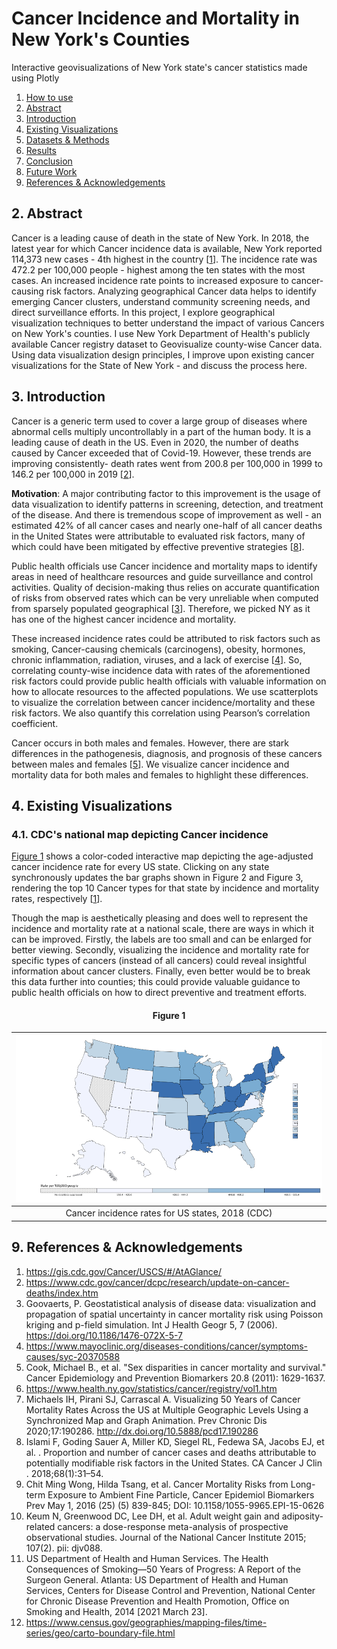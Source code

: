 # Cancer Incidence and Mortality in New York's Counties

Interactive geovisualizations of New York state's cancer statistics made using Plotly
1. [How to use](#how-to)
2. [Abstract](#abstract)
3. [Introduction](#intro)
4. [Existing Visualizations](#existing-viz)
5. [Datasets & Methods](#methods)
6. [Results](#results)
7. [Conclusion](#conclusion)
8. [Future Work](#future-work)
9. [References & Acknowledgements](#references)

## 2. Abstract<a name="abstract"/>
Cancer is a leading cause of death in the state of New York. In 2018, the latest year for which Cancer incidence data is available, New York reported 114,373 new cases - 4th highest in the country [[1](#1)]. The incidence rate was 472.2 per 100,000 people - highest among the ten states with the most cases. An increased incidence rate points to increased exposure to cancer-causing risk factors. Analyzing geographical Cancer data helps to identify emerging Cancer clusters, understand community screening needs, and direct surveillance efforts. In this project, I explore geographical visualization techniques to better understand the impact of various Cancers on New York's counties. I use New York Department of Health's publicly available Cancer registry dataset to Geovisualize county-wise Cancer data. Using data visualization design principles, I improve upon existing cancer visualizations for the State of New York - and discuss the process here.

## 3. Introduction<a name="intro"/>
Cancer is a generic term used to cover a large group of diseases where abnormal cells multiply uncontrollably in a part of the human body. It is a leading cause of death in the US. Even in 2020, the number of deaths caused by Cancer exceeded that of Covid-19. However, these trends are improving consistently- death rates went from 200.8 per 100,000 in 1999 to 146.2 per 100,000 in 2019 [[2](#2)].

**Motivation**: A major contributing factor to this improvement is the usage of data visualization to identify patterns in screening, detection, and treatment of the disease. And there is tremendous scope of improvement as well - an estimated 42% of all cancer cases and nearly one-half of all cancer deaths in the United States were attributable to evaluated risk factors, many of which could have been mitigated by effective preventive strategies [[8](#8)].

Public health officials use Cancer incidence and mortality maps to identify areas in need of healthcare resources and guide surveillance and control activities. Quality of decision-making thus relies on accurate quantification of risks from observed rates which can be very unreliable when computed from sparsely populated geographical [[3](#3)]. Therefore, we picked NY as it has one of the highest cancer incidence and mortality.

These increased incidence rates could be attributed to risk factors such as smoking, Cancer-causing chemicals (carcinogens), obesity, hormones, chronic inflammation, radiation, viruses, and a lack of exercise [[4](#4)]. So, correlating county-wise incidence data with rates of the aforementioned risk factors could provide public health officials with valuable information on how to allocate resources to the affected populations. We use scatterplots to visualize the correlation between cancer incidence/mortality and these risk factors. We also quantify this correlation using Pearson’s correlation coefficient.

Cancer occurs in both males and females. However, there are stark differences in the pathogenesis, diagnosis, and prognosis of these cancers between males and females [[5](#5)]. We visualize cancer incidence and mortality data for both males and females to highlight these differences.

## 4. Existing Visualizations<a name="existing-viz"/>
### 4.1. CDC's national map depicting Cancer incidence
[Figure 1](#figure-1) shows a color-coded interactive map depicting the age-adjusted cancer incidence rate for every US state. Clicking on any state synchronously updates the bar graphs shown in Figure 2 and Figure 3, rendering the top 10 Cancer types for that state by incidence and mortality rates, respectively [[1](#1)].

Though the map is aesthetically pleasing and does well to represent the incidence and mortality rate at a national scale, there are ways in which it can be improved. Firstly, the labels are too small and can be enlarged for better viewing. Secondly, visualizing the incidence and mortality rate for specific types of cancers (instead of all cancers) could reveal insightful information about cancer clusters. Finally, even better would be to break this data further into counties; this could provide valuable guidance to public health officials on how to direct preventive and treatment efforts.

<h4 align="center" id="figure-1">Figure 1</h4>

| ![figure-1.png](figures/figure-1.png) |
|:--:|
| Cancer incidence rates for US states, 2018 (CDC) |

## 9. References & Acknowledgements<a name="references"/>
1.	https://gis.cdc.gov/Cancer/USCS/#/AtAGlance/<a name="1"/>
2.	https://www.cdc.gov/cancer/dcpc/research/update-on-cancer-deaths/index.htm<a name="2"/>
3.	Goovaerts, P. Geostatistical analysis of disease data: visualization and propagation of spatial uncertainty in cancer mortality risk using Poisson kriging and p-field simulation. Int J Health Geogr 5, 7 (2006). https://doi.org/10.1186/1476-072X-5-7<a name="3"/>
4.	https://www.mayoclinic.org/diseases-conditions/cancer/symptoms-causes/syc-20370588<a name="4"/>
5.	Cook, Michael B., et al. "Sex disparities in cancer mortality and survival." Cancer Epidemiology and Prevention Biomarkers 20.8 (2011): 1629-1637.<a name="5"/>
6.	https://www.health.ny.gov/statistics/cancer/registry/vol1.htm<a name="6"/>
7.	Michaels IH, Pirani SJ, Carrascal A. Visualizing 50 Years of Cancer Mortality Rates Across the US at Multiple Geographic Levels Using a Synchronized Map and Graph Animation. Prev Chronic Dis 2020;17:190286. http://dx.doi.org/10.5888/pcd17.190286<a name="7"/>
8.	Islami F, Goding Sauer A, Miller KD, Siegel RL, Fedewa SA, Jacobs EJ, et al. . Proportion and number of cancer cases and deaths attributable to potentially modifiable risk factors in the United States. CA Cancer J Clin . 2018;68(1):31–54.<a name="8"/>
9.	Chit Ming Wong, Hilda Tsang, et al. Cancer Mortality Risks from Long-term Exposure to Ambient Fine Particle, Cancer Epidemiol Biomarkers Prev May 1, 2016 (25) (5) 839-845; DOI: 10.1158/1055-9965.EPI-15-0626<a name="9"/>
10.	Keum N, Greenwood DC, Lee DH, et al. Adult weight gain and adiposity-related cancers: a dose-response meta-analysis of prospective observational studies. Journal of the National Cancer Institute 2015; 107(2). pii: djv088.<a name="10"/>
11.	US Department of Health and Human Services. The Health Consequences of Smoking—50 Years of Progress: A Report of the Surgeon General. Atlanta: US Department of Health and Human Services, Centers for Disease Control and Prevention, National Center for Chronic Disease Prevention and Health Promotion, Office on Smoking and Health, 2014 [2021 March 23].<a name="11"/>
12.	https://www.census.gov/geographies/mapping-files/time-series/geo/carto-boundary-file.html<a name="12"/>
